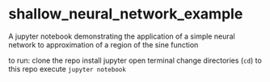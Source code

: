 # shallow_neural_network_example
A jupyter notebook demonstrating the application of a simple neural network to approximation of a region of the sine function

to run:
clone the repo
install jupyter 
open terminal
change directories (`cd`) to this repo
execute `jupyter notebook`
